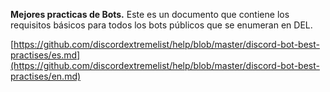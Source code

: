**Mejores practicas de Bots.** Este es un documento que contiene los requisitos básicos para todos los bots públicos que se enumeran en DEL.

[https://github.com/discordextremelist/help/blob/master/discord-bot-best-practises/es.md](https://github.com/discordextremelist/help/blob/master/discord-bot-best-practises/en.md)
